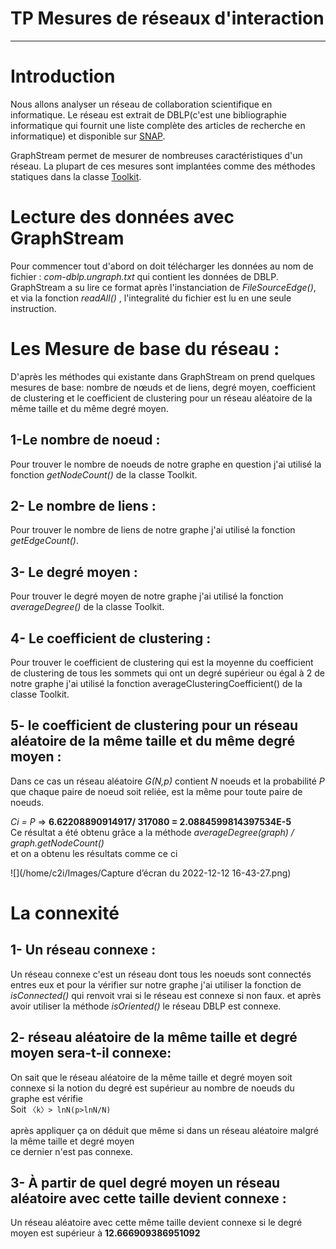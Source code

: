 # TP Mesures de réseaux d'interaction
***
# Introduction
Nous allons analyser un réseau de collaboration scientifique en informatique. Le réseau est extrait de DBLP(c'est une bibliographie informatique qui fournit une liste complète des articles de recherche en informatique) et disponible sur [SNAP](https://snap.stanford.edu/data/com-DBLP.html).

GraphStream permet de mesurer de nombreuses caractéristiques d'un réseau. La plupart de ces mesures sont implantées comme des méthodes statiques dans la classe [Toolkit](https://data.graphstream-project.org/api/gs-algo/current/org/graphstream/algorithm/Toolkit.html).

# Lecture des données avec GraphStream
Pour commencer tout d'abord on doit télécharger les données au nom de fichier : _com-dblp.ungraph.txt_ qui contient les données de DBLP. GraphStream a su lire ce format après l'instanciation de *FileSourceEdge()*, et via la fonction *readAll()* , l'integralité du fichier est lu en une seule instruction.

# Les Mesure de base du réseau :
D'après les méthodes qui existante dans GraphStream on prend quelques mesures de base: nombre de nœuds et de liens, degré moyen, coefficient de clustering et le coefficient de clustering pour un réseau aléatoire de la même taille et du même degré moyen.
## 1-Le nombre de noeud :
Pour trouver le nombre de noeuds de notre graphe en question j'ai utilisé la fonction *getNodeCount()* de la classe Toolkit.
## 2- Le nombre de liens :
Pour trouver le nombre de liens de notre graphe j'ai utilisé la fonction *getEdgeCount()*.
## 3- Le degré moyen :  
Pour trouver le degré moyen de notre graphe j'ai utilisé la fonction *averageDegree()* de la classe Toolkit.
## 4- Le coefficient de clustering :
Pour trouver le coefficient de clustering qui est la moyenne du coefficient de clustering de tous les sommets qui ont un degré supérieur ou égal à 2  de notre graphe j'ai utilisé la fonction averageClusteringCoefficient() de la classe Toolkit.
## 5- le coefficient de clustering pour un réseau aléatoire de la même taille et du même degré moyen :
Dans ce cas un réseau aléatoire *G(N,p)* contient *N* noeuds et la probabilité *P* que chaque paire de noeud soit reliée, est la même pour toute paire de noeuds.

*Ci = P* => **6.62208890914917/ 317080 = 2.0884599814397534E-5** </br>
Ce résultat a été obtenu grâce a la méthode *averageDegree(graph) / graph.getNodeCount()* </br>
et on a obtenu les résultats comme ce ci

![](/home/c2i/Images/Capture d’écran du 2022-12-12 16-43-27.png)

# La connexité 
## 1- Un réseau connexe : 
Un réseau connexe c'est un réseau dont tous les noeuds sont connectés entres eux et pour la vérifier sur notre graphe j'ai utiliser la fonction de *isConnected()* qui renvoit vrai si le réseau est connexe si non faux. et après avoir utiliser la méthode *isOriented()* le réseau DBLP est connexe.
## 2- réseau aléatoire de la même taille et degré moyen sera-t-il connexe: 
On sait que le réseau aléatoire de la même taille et degré moyen soit connexe si la notion du degré est supérieur au nombre de noeuds du graphe est vérifie 
</br> Soit `〈k〉> lnN(p>lnN/N)` </br>  
après appliquer ça on déduit que même si dans un réseau aléatoire malgré la même taille et degré moyen  
ce dernier n'est pas connexe.
## 3- À partir de quel degré moyen un réseau aléatoire avec cette taille devient connexe :
Un réseau aléatoire avec cette même taille devient connexe si le degré moyen est supérieur à  **12.666909386951092** </br>